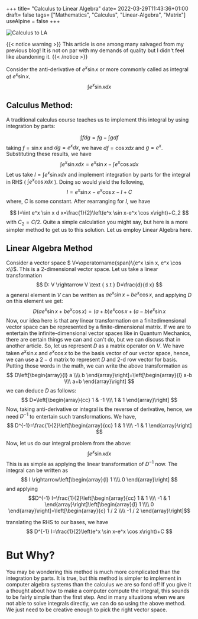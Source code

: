 +++
title= "Calculus to Linear Algebra"
date= 2022-03-29T11:43:36+01:00
draft= false
tags= ["Mathematics", "Calculus", "Linear-Algebra", "Matrix"]
useAlpine = false
+++

![Calculus to LA](/images/calculus-to-linear-algebra.png)

{{< notice warning >}}
This article is one among many salvaged from my previous blog! It is not on par with my demands of quality but I didn't feel like abandoning it.
{{< /notice >}}

Consider the anti-derivative of $e^x \sin x$ or more commonly called as integral of $e^x \sin x$.
$$
\int e^x \sin x d x
$$

## Calculus Method:
A traditional calculus course teaches us to implement this integral by using integration by parts:

$$
\int f d g=f g-\int g d f
$$
taking $f=\sin x$ and $d g=e^x d x$, we have $d f=\cos x d x$ and $g=e^x$. Substituting these results, we have
$$
\int e^x \sin x d x=e^x \sin x-\int e^x \cos x d x
$$
Let us take $I=\int e^x \sin x d x$ and implement integration by parts for the integral in RHS ( $\int e^x \cos x d x$ ). Doing so would yield the following,
$$
I=e^x \sin x-e^x \cos x-I+C
$$
where, $C$ is some constant. After rearranging for $I$, we have

$$
I=\int e^x \sin x d x=\frac{1}{2}\left(e^x \sin x-e^x \cos x\right)+C_2
$$
with $C_2=C / 2$. Quite a simple calculation you might say, but here is a more simpler method to get us to this solution. Let us employ Linear Algebra here.

## Linear Algebra Method

Consider a vector space $ V=\operatorname{span}\\{e^x \sin x, e^x \cos x\\}$. This is a 2-dimensional vector space. Let us take a linear transformation
$$
D: V \rightarrow V \text { s.t } D=\frac{d}{d x}
$$
a general element in $V$ can be written as $a e^x \sin x+b e^x \cos x$, and applying $D$ on this element we get:
$$
D\left(a e^x \sin x+b e^x \cos x\right)=(a+b) e^x \cos x+(a-b) e^x \sin x
$$
Now, our idea here is that any linear transformation on a finitedimensional vector space can be represented by a finite-dimensional matrix. If we are to entertain the infinite-dimensional vector spaces like in Quantum Mechanics, there are certain things we can and can't do, but we can discuss that in another article. So, let us represent $D$ as a matrix operator on $V$. We have taken $e^x \sin x$ and $e^x \cos x$ to be the basis vector of our vector space, hence, we can use a $2-\mathrm{d}$ matrix to represent $D$ and 2-d row vector for basis. Putting those words in the math, we can write the above transformation as
$$
D\left[\begin{array}{l}
a \\\\
b
\end{array}\right]=\left[\begin{array}{l}
a-b \\\\
a+b
\end{array}\right]
$$
we can deduce $D$ as follows:
$$
D=\left[\begin{array}{cc}
1 & -1 \\\\
1 & 1
\end{array}\right]
$$
Now, taking anti-derivative or integral is the reverse of derivative, hence, we need $D^{-1}$ to entertain such transformations. We have,
$$
D^{-1}=\frac{1}{2}\left[\begin{array}{cc}
1 & 1 \\\\
-1 & 1
\end{array}\right]
$$

Now, let us do our integral problem from the above:
$$
\int e^x \sin x d x
$$
This is as simple as applying the linear transformation of $D^{-1}$ now. The integral can be written as
$$
I \rightarrow\left[\begin{array}{l}
1 \\\\
0
\end{array}\right]
$$
and applying
$$D^{-1} I=\frac{1}{2}\left[\begin{array}{cc}
1 & 1 \\\\
-1 & 1
\end{array}\right]\left[\begin{array}{l}
1 \\\\
0
\end{array}\right]=\left[\begin{array}{c}
1 / 2 \\\\
-1 / 2
\end{array}\right]$$

translating the RHS to our bases, we have
$$
D^{-1} I=\frac{1}{2}\left(e^x \sin x-e^x \cos x\right)+C
$$

# But Why?
You may be wondering this method is much more complicated than the integration by parts. It is true, but this method is simpler to implement in computer algebra systems than the calculus we are so fond of! If you give it a thought about how to make a computer compute the integral, this sounds to be fairly simple than the first step. And in many situations when we are not able to solve integrals directly, we can do so using the above method. We just need to be creative enough to pick the right vector space.